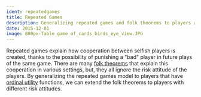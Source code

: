 ```yaml
---
ident: repeatedgames
title: Repeated Games
description: Generalizing repeated games and folk theorems to players with different risk attitudes.
date: 2015-12-01
image: 800px-Table_game_of_cards_birds_eye_view.JPG
---
```

Repeated games explain how cooperation between selfish players is created, thanks to the possibility
of punishing a "bad" player in future plays of the same game. There are many
[folk theorems](https://en.wikipedia.org/wiki/Folk_theorem_%28game_theory%29) that explain this 
cooperation in various settings, but, they all ignore the risk attitude of the players. By generalizing the 
repeated games model to players that have [ordinal utility](https://en.wikipedia.org/wiki/Ordinal_utility) functions,
we can extend the folk theorems to players with different risk attitudes.
